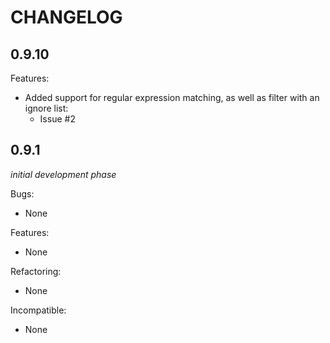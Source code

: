 # CHANGELOG

## 0.9.10

Features:

- Added support for regular expression matching, as well as filter with an
  ignore list:
    - Issue #2


## 0.9.1

*initial development phase*

Bugs:

- None


Features:

- None


Refactoring:

- None


Incompatible:

- None
